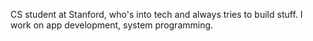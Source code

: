 CS student at Stanford, who's into tech and always tries to build stuff. I work on app development, system programming.
